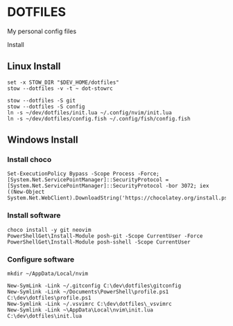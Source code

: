 # DOTFILES

My personal config files

Install 

## Linux Install

    set -x STOW_DIR "$DEV_HOME/dotfiles"
    stow --dotfiles -v -t ~ dot-stowrc

    stow --dotfiles -S git
    stow --dotfiles -S config
    ln -s ~/dev/dotfiles/init.lua ~/.config/nvim/init.lua
    ln -s ~/dev/dotfiles/config.fish ~/.config/fish/config.fish

## Windows Install
 
### Install choco

    Set-ExecutionPolicy Bypass -Scope Process -Force; [System.Net.ServicePointManager]::SecurityProtocol = [System.Net.ServicePointManager]::SecurityProtocol -bor 3072; iex ((New-Object System.Net.WebClient).DownloadString('https://chocolatey.org/install.ps1'))

### Install software

    choco install -y git neovim
    PowerShellGet\Install-Module posh-git -Scope CurrentUser -Force
    PowerShellGet\Install-Module posh-sshell -Scope CurrentUser

### Configure software

    mkdir ~/AppData/Local/nvim

    New-SymLink -Link ~/.gitconfig C:\dev\dotfiles\gitconfig
    New-Symlink -Link ~/Documents\PowerShell\profile.ps1 C:\dev\dotfiles\profile.ps1
    New-Symlink -Link ~/.vsvimrc C:\dev\dotfiles\_vsvimrc
    New-Symlink -Link ~\AppData\Local\nvim\init.lua C:\dev\dotfiles\init.lua

